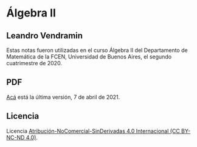 # Álgebra II
## Leandro Vendramin

Estas notas fueron utilizadas en el curso Álgebra II del Departamento de Matemática de la FCEN, Universidad de Buenos Aires, el segundo cuatrimestre de 2020.

## PDF
[Acá](https://github.com/vendramin/estructuras/blob/main/estructuras.pdf) está la última versión, 7 de abril de 2021.

## Licencia

Licencia [Atribución-NoComercial-SinDerivadas 4.0 Internacional (CC BY-NC-ND 4.0)](https://creativecommons.org/licenses/by-nc-nd/4.0/deed.es).

